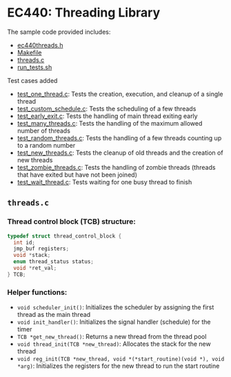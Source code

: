 # EC440: Threading Library

The sample code provided includes:

- [ec440threads.h](ec440threads.h)
- [Makefile](Makefile)
- [threads.c](threads.c)
- [run_tests.sh](run_tests.sh)

Test cases added

- [test_one_thread.c](tests/test_one_thread.c): Tests the creation, execution, and cleanup of a single thread
- [test_custom_schedule.c](tests/test_custom_schedule.c): Tests the scheduling of a few threads
- [test_early_exit.c](tests/test_early_exit.c): Tests the handling of main thread exiting early
- [test_many_threads.c](tests/test_many_threads.c): Tests the handling of the maximum allowed number of threads
- [test_random_threads.c](tests/test_random_threads.c): Tests the handling of a few threads counting up to a random number
- [test_new_threads.c](tests/test_new_threads.c): Tests the cleanup of old threads and the creation of new threads
- [test_zombie_threads.c](tests/test_zombie_threads.c): Tests the handling of zombie threads (threads that have exited but have not been joined)
- [test_wait_thread.c](tests/test_wait_thread.c): Tests waiting for one busy thread to finish

## `threads.c`

### Thread control block (TCB) structure:
```c
typedef struct thread_control_block {
  int id;
  jmp_buf registers;
  void *stack;
  enum thread_status status;
  void *ret_val;
} TCB;
```

### Helper functions:
- `void scheduler_init()`: Initializes the scheduler by assigning the first thread as the main thread
- `void init_handler()`: Initializes the signal handler (schedule) for the timer
- `TCB *get_new_thread()`: Returns a new thread from the thread pool
- `void thread_init(TCB *new_thread)`: Allocates the stack for the new thread
- `void reg_init(TCB *new_thread, void *(*start_routine)(void *), void *arg)`: Initializes the registers for the new thread to run the start routine

